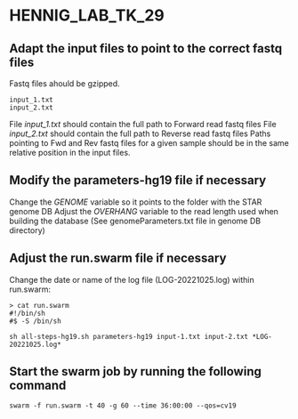 # HENNIG_LAB_TK_29

## Adapt the input files to point to the correct fastq files
Fastq files ahould be gzipped.

```
input_1.txt
input_2.txt
```
File *input_1.txt* should contain the full path to Forward read fastq files
File *input_2.txt* should contain the full path to Reverse read fastq files
Paths pointing to Fwd and Rev fastq files for a given sample should be in 
the same relative position in the input files.  

## Modify the parameters-hg19 file if necessary

Change the *GENOME* variable so it points to the folder with the STAR genome DB
Adjust the *OVERHANG* variable to the read length used when building the database
(See genomeParameters.txt file in genome DB directory)   

## Adjust the run.swarm file if necessary

Change the date or name of the log file (LOG-20221025.log) within run.swarm: 

```
> cat run.swarm
#!/bin/sh
#$ -S /bin/sh

sh all-steps-hg19.sh parameters-hg19 input-1.txt input-2.txt *LOG-20221025.log*
```

## Start the swarm job by running the following command
```
swarm -f run.swarm -t 40 -g 60 --time 36:00:00 --qos=cv19
```
